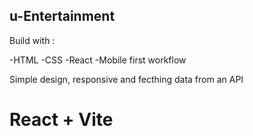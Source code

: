 ## u-Entertainment

Build with :

-HTML
-CSS
-React
-Mobile first workflow

Simple design, responsive and fecthing data from an API [](https://www.themoviedb.org/settings/api)

# React + Vite
